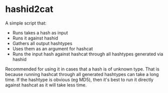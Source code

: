 # hashid2cat
A simple script that:  
- Runs takes a hash as input
- Runs it against hashid
- Gathers all output hashtypes
- Uses them as an argument for hashcat
- Runs the input hash against hashcat through all hashtypes generated via hashid

Recommended for using it in cases that a hash is of unknown type.  That is because running hashcat through all generated hashtypes can take a long time.
If the hashtype is obvious (eg MD5), then it's best to run it directly against hashcat as it will take less time.
